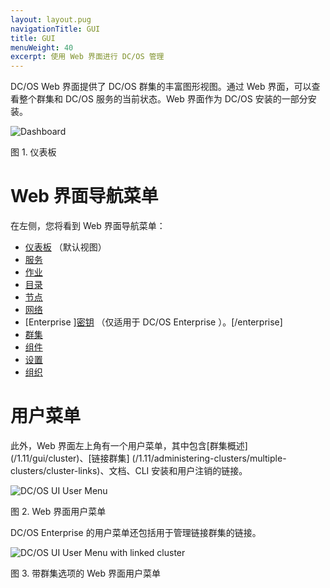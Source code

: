 ```yaml
---
layout: layout.pug
navigationTitle: GUI
title: GUI
menuWeight: 40
excerpt: 使用 Web 界面进行 DC/OS 管理
---
```


DC/OS Web 界面提供了 DC/OS 群集的丰富图形视图。通过 Web 界面，可以查看整个群集和 DC/OS 服务的当前状态。Web 界面作为 DC/OS 安装的一部分安装。

![Dashboard](/zh/1.11/img/dashboard-ee.png)

图 1. 仪表板

# Web 界面导航菜单
在左侧，您将看到 Web 界面导航菜单：
- [仪表板](/zh/1.11/gui/dashboard/) （默认视图）
- [服务](/zh/1.11/gui/services/)
- [作业](/zh/1.11/gui/jobs/)
- [目录](/zh/1.11/gui/catalog/)
- [节点](/zh/1.11/gui/nodes/)
- [网络](/zh/1.11/gui/networking/)
- [Enterprise ][密钥](/zh/1.11/gui/secrets/) （仅适用于 DC/OS Enterprise ）。[/enterprise]
- [群集](/zh/1.11/gui/cluster/)
- [组件](/zh/1.11/gui/components/)
- [设置](/zh/1.11/gui/settings/)
- [组织](/zh/1.11/gui/organization/)

# 用户菜单

此外，Web 界面左上角有一个用户菜单，其中包含[群集概述] (/1.11/gui/cluster)、[链接群集] (/1.11/administering-clusters/multiple-clusters/cluster-links)、文档、CLI 安装和用户注销的链接。

![DC/OS UI User Menu](/zh/1.11/img/ui-user-menu.png)

图 2. Web 界面用户菜单

DC/OS Enterprise 的用户菜单还包括用于管理链接群集的链接。

![DC/OS UI User Menu with linked cluster ](/zh/1.11/img/switch-cluster.png)

图 3. 带群集选项的 Web 界面用户菜单

